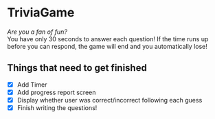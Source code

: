 # TriviaGame
_Are you a fan of fun?_ <br>
You have only 30 seconds to answer each question! If the time runs up before you can respond, the game will end
and you automatically lose! <br>

## Things that need to get finished
- [x] Add Timer
- [x] Add progress report screen
- [x] Display whether user was correct/incorrect following each guess
- [x] Finish writing the questions!
